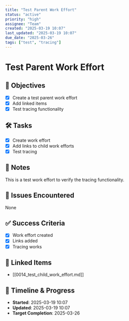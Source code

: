 ```yaml
---
title: "Test Parent Work Effort"
status: "active"
priority: "high"
assignee: "Team"
created: "2025-03-19 10:07"
last_updated: "2025-03-19 10:07"
due_date: "2025-03-26"
tags: ["test", "tracing"]
---
```


# Test Parent Work Effort

## 🚩 Objectives
- [x] Create a test parent work effort
- [x] Add linked items
- [x] Test tracing functionality

## 🛠 Tasks
- [x] Create work effort
- [x] Add links to child work efforts
- [x] Test tracing

## 📝 Notes
This is a test work effort to verify the tracing functionality.

## 🐞 Issues Encountered
None

## ✅ Success Criteria
- [x] Work effort created
- [x] Links added
- [x] Tracing works

## 📌 Linked Items
- [[0014_test_child_work_effort.md]]

## 📅 Timeline & Progress
- **Started**: 2025-03-19 10:07
- **Updated**: 2025-03-19 10:07
- **Target Completion**: 2025-03-26
